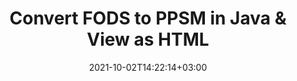 ---
############################# Static ############################
layout: "autogen"
date: 2021-10-02T14:22:14+03:00
draft: false
path: "total/java/conversion/fods-to-ppsm/"

############################# Head ############################
head_title: "Convert FODS to PPSM in Java - Sample Java Code"
head_description: "Java document conversion library to convert FODS to PPSM and 100+ other file formats in Java & J2SE applications. View the Converted PPSM document as HTML viewer."

############################# Header ############################
title: "Convert FODS to PPSM in Java & View as HTML"
description: "Programmatically convert FODS to PPSM in Java & J2SE platforms using flexible document manipulation options to customize the resultant document. Convert the complete document or some specific pages based on page numbers or selective page ranges using Java document conversion library."

############################# SubMenu ############################
submenu:
    enable: false

############################# Content ############################
content:
    enable: true
    block:
    - title_left: "FODS to PPSM Conversion in Java"
      content_left: |
          Perform FODS to PPSM file conversion in three simple steps using Java. View the converted document as HTML without any external software dependency.

          -   Create a new instance of **Converter** class and load the FODS file
          -   Set **ConvertOptions** for the PPSM document type
          -   Call **Convert** method of **Converter** class instance for conversion to PPSM
          -   Set options for HTML viewer
          -   Create **Viewer** object to view converted PPSM as HTML
          
      title_right: "Convert Remotely Located Documents"
      content_right: |
          You require `GroupDocs.Conversion` & `GroupDocs.Viewer` namespaces to convert between a wide range of popular document types such as PDF, Microsoft Word, Excel, PowerPoint, Project, Outlook, HTML, diagrams and image file formats. Explore other [Java APIs for Office documents](https://products.conholdate.com/total/java/) as offered by Conholdate.Total.
          
          Get the respective assembly files from the [downloads](https://downloads.conholdate.com/total/java) or fetch the whole package from [Maven](https://repository.conholdate.com/webapp/#/artifacts/browse/tree/General/repo) to add 'Conholdate.Total` directly in your workspace.
          
      code: |
          ```cs {linenos=false}
          // Convert FODS to PPSM using GroupDocs.Conversion API
          // Load the source FODS file to be converted
          Converter converter = new Converter("input.fods");

          // Get the convert options ready for the target PPSM format
          ConvertOptions convertOptions = new FileType().fromExtension("ppsm").getConvertOptions();

          // Convert to PPSM format
          converter.convert("output.ppsm", convertOptions);

          // Create Viewer object to view the converted PPSM as HTML
          try (Viewer viewer = new Viewer("output.ppsm"))
          {
              // Set options for HTML viewer
              HtmlViewOptions viewOptions = HtmlViewOptions.forEmbeddedResources("output{0}.html");

              // View converted PPSM as HTML
              viewer.view(viewOptions);
          }
          ```
    - title_left: "Convert Password Protected FODS to PPSM"
      content_left: |
          Accurately load and convert documents that are protected with a password within your Java based applications. The file format conversion API also supports rendering remote documents from different sources including S3, Blob, FTP, Stream, URL or a local disk.

          -   Create new instance of **Converter** class and pass source document path
          -   Instantiate the proper **ConvertOptions** class e.g. (**PdfConvertOptions**, **WordProcessingConvertOptions**, **SpreadsheetConvertOptions** etc.)
          -   Call **convert** method of **Converter** class instance and pass filename for the converted document
        
      title_right: "Source Document Information Extraction"
      content_right: |
          The documents information extraction feature not only allows getting the basic information about the source document file but it also supports extracting some valuable file-format specific information such as project start and end dates of a Microsoft Project file, any printing restrictions on a PDF document, list of folders enclosed in an Outlook data file etc. 

          Convert popular document file formats on different operating systems such as Windows, Linux or macOS while using development environments such as NetBeans, IntelliJ IDEA and Eclipse.
          
      code: |
          ```cs {linenos=false}
          // Load and convert password protected documents
          WordProcessingLoadOptions loadOptions = new WordProcessingLoadOptions();
          loadOptions.setPassword("12345");

          // Create an instance of Converter class and pass source document path and the load options delegate as a constructor parameters
          Converter converter = new Converter("input.fods", loadOptions);

          // Instantiate PdfConvertOptions class
          PdfConvertOptions options = new PdfConvertOptions();

          // Call convert method of Converter class instance and pass filename for the converted document and the instance of ConvertOptions from the previous step
          converter.convert("output.ppsm, options);
          ```
############################# About Formats ############################
about_formats:
    enable: false
############################# More Formats ############################
more_formats:
    enable: true
    auto: false
    other_out_formats: PDF DOCX DOT DOTX DOTM TXT RTF HTML MHTML XLS XLSX XLSM XLT XLTX XLTM DIF PPT PPTX PPS PPSX POT POTX POTM ODT OTT EMZ WMZ SVGZ TEX DCM WMF BMP PNG GIF JPEG TIFF
############################# Back to top ###############################
back_to_top:
  enable: true
---